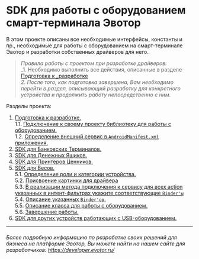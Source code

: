 # SDK для работы с оборудованием смарт-терминала Эвотор


В этом проекте описаны все необходимые интерфейсы, константы и пр., необходимые для работы с оборудованием на смарт-терминале Эвотор и разработки собственных драйверов для него.

>_Правила работы с проектом при разработке драйверов:_    
>_1. Необходимо выполнить все действия, описанные в разделе  [Подготовка к _разработке](https://github.com/Draudr/device-drivers/blob/master/Preparation_for_development.md)  
>_2. После того, как подготовка завершена, Вам необходимо перейти в раздел, описывающий разработку для конкретного устройства и продолжить работу непосредственно с ним._  

Разделы проекта:

1. [Подготовка к разработке.](https://github.com/Draudr/device-drivers/blob/master/Preparation_for_development.md)  
1.1. [Подключение к своему проекту библиотеку для работы с оборудованием.](https://github.com/Draudr/device-drivers/blob/master/Preparation_for_development.md#101)  
1.2. [Определение внешний сервис в `AndroidManifest.xml` приложения.](https://github.com/Draudr/device-drivers/blob/New_structure_of_SDK_manual/Preparation_for_development.md#102)  
2. [SDK для Банковских Терминалов.](https://github.com/Draudr/device-drivers/blob/master/README_PinPad.md)
3. [SDK для Денежных Ящиков.]()
4. [SDK для Принтеров Ценников.]()
5. [SDK для Весов.](https://github.com/Draudr/device-drivers/blob/master/README_Scales.md)  
5.1. [Определение роли и категории устройства.](https://github.com/Draudr/device-drivers/blob/master/README_Scales.md#501)  
5.2. [Присвоение картинки для драйвера](https://github.com/Draudr/device-drivers/blob/master/README_Scales.md#502)  
5.3. [В реализации метода подключения к сервису для всех action указанных в интент-фильтрах укажите соответствующие `Binder'ы`](https://github.com/Draudr/device-drivers/blob/master/README_Scales.md#503)  
5.4. [Описание указанных `Binder'ов`.](https://github.com/Draudr/device-drivers/blob/master/README_Scales.md#504)  
5.5. [Описание класса для работы с оборудованием.](https://github.com/Draudr/device-drivers/blob/master/README_Scales.md#505)  
5.6. [Завершение работы.](https://github.com/Draudr/device-drivers/blob/master/README_Scales.md#506)
6. [SDK для других устройств работающих с USB-оборудованием.]()

-----
###### Более подробную информацию по разрабатке своих решений для бизнеса на платформе Эвотор, Вы можете найти на нашем сайте для разработчиков: https://developer.evotor.ru/
